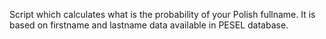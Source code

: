 Script which calculates what is the probability of your Polish fullname. It is based on firstname and lastname data available in PESEL database.
